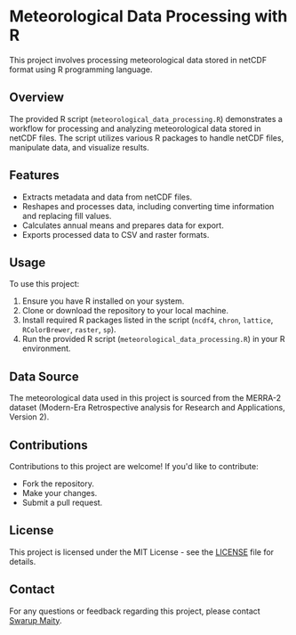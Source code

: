 
# Meteorological Data Processing with R

This project involves processing meteorological data stored in netCDF format using R programming language.

## Overview

The provided R script (`meteorological_data_processing.R`) demonstrates a workflow for processing and analyzing meteorological data stored in netCDF files. The script utilizes various R packages to handle netCDF files, manipulate data, and visualize results.

## Features

- Extracts metadata and data from netCDF files.
- Reshapes and processes data, including converting time information and replacing fill values.
- Calculates annual means and prepares data for export.
- Exports processed data to CSV and raster formats.

## Usage

To use this project:
1. Ensure you have R installed on your system.
2. Clone or download the repository to your local machine.
3. Install required R packages listed in the script (`ncdf4`, `chron`, `lattice`, `RColorBrewer`, `raster`, `sp`).
4. Run the provided R script (`meteorological_data_processing.R`) in your R environment.

## Data Source

The meteorological data used in this project is sourced from the MERRA-2 dataset (Modern-Era Retrospective analysis for Research and Applications, Version 2).

## Contributions

Contributions to this project are welcome! If you'd like to contribute:
- Fork the repository.
- Make your changes.
- Submit a pull request.

## License

This project is licensed under the MIT License - see the [LICENSE](LICENSE) file for details.

## Contact

For any questions or feedback regarding this project, please contact [Swarup Maity](mailto:marcopolovvd@gmail.com).

